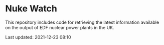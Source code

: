 # Nuke Watch

This repository includes code for retrieving the latest information available on the output of EDF nuclear power plants in the UK.

Last updated: 2021-12-23 08:10